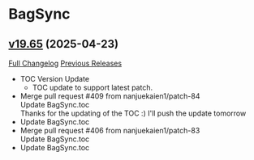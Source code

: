# BagSync

## [v19.65](https://github.com/Xruptor/BagSync/tree/v19.65) (2025-04-23)
[Full Changelog](https://github.com/Xruptor/BagSync/compare/v19.64...v19.65) [Previous Releases](https://github.com/Xruptor/BagSync/releases)

- TOC Version Update  
    * TOC update to support latest patch.  
- Merge pull request #409 from nanjuekaien1/patch-84  
    Update BagSync.toc  
    Thanks for the updating of the TOC :)  I'll push the update tomorrow  
- Update BagSync.toc  
- Merge pull request #406 from nanjuekaien1/patch-83  
    Update BagSync.toc  
- Update BagSync.toc  